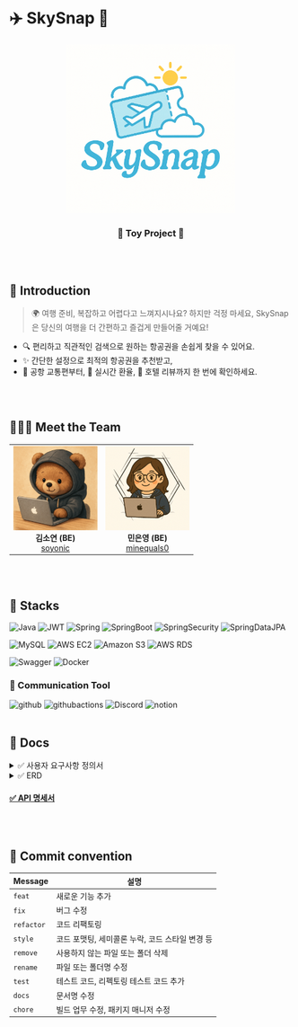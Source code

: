 # ✈️ SkySnap 🎫
<div align="center">
  <img src="https://github.com/MinEquals0/SkySnap/blob/readme/images/logo.png?raw=true" width="300px">
  <h3>🌱 Toy Project 🌱</h3>
</div>

<br><br>
  
## 🛫 Introduction
> 🌍 여행 준비, 복잡하고 어렵다고 느껴지시나요?
> 하지만 걱정 마세요, SkySnap은 당신의 여행을 더 간편하고 즐겁게 만들어줄 거예요!

- 🔍 편리하고 직관적인 검색으로 원하는 항공권을 손쉽게 찾을 수 있어요.   
- ✨ 간단한 설정으로 최적의 항공권을 추천받고,    
- 🚖 공항 교통편부터, 💸 실시간 환율, 🏨 호텔 리뷰까지 한 번에 확인하세요.

<br>
<br>


## 👩🏻‍💻 Meet the Team
<table align="center">
  <tr>
    <td align="center">
      <img src="https://github.com/MinEquals0/SkySnap/blob/readme/images/soprofile.png" width="150px" height="150px"><br>
      <b>김소연 (BE)</b><br>
      <a href="https://github.com/soyonic">soyonic</a>
    </td>
    <td align="center">
      <img src="https://github.com/MinEquals0/SkySnap/blob/readme/images/profile.png" width="150px" height="150px"><br>
      <b>민은영 (BE)</b><br>
      <a href="https://github.com/minequals0">minequals0</a>
    </td>
  </tr>
</table>

<br>
<br>


## 📂 Stacks
![Java](https://img.shields.io/badge/JAVA-4285F4?style=for-the-badge&logo=java&logoColor=white)
![JWT](https://img.shields.io/badge/JWT-000000?style=for-the-badge&logo=JSON%20web%20tokens&logoColor=white)
![Spring](https://img.shields.io/badge/Spring-6DB33F?style=for-the-badge&logo=Spring&logoColor=white)
![SpringBoot](https://img.shields.io/badge/SpringBoot-6DB33F?style=for-the-badge&logo=SpringBoot&logoColor=white)
![SpringSecurity](https://img.shields.io/badge/Spring%20Security-6DB33F?style=for-the-badge&logo=Spring%20Security&logoColor=white)
![SpringDataJPA](https://img.shields.io/badge/Spring%20Data%20JPA-6DB33F?style=for-the-badge&logo=hibernate&logoColor=white)

![MySQL](https://img.shields.io/badge/MySQL-4479A1?logo=mysql&style=for-the-badge&logoColor=white)
![AWS EC2](https://img.shields.io/badge/AWS%20EC2-FF9900?style=for-the-badge&logo=amazonaws&logoColor=white)
![Amazon S3](https://img.shields.io/badge/Amazon%20S3-569A31?style=for-the-badge&logo=amazons3&logoColor=white)
![AWS RDS](https://img.shields.io/badge/AWS%20RDS-527FFF?style=for-the-badge&logo=amazonrds&logoColor=white)

![Swagger](https://img.shields.io/badge/Swagger-85EA2D?style=for-the-badge&logo=swagger&logoColor=white)
![Docker](https://img.shields.io/badge/Docker-2496ED?style=for-the-badge&logo=docker&logoColor=white)


### 📢 Communication Tool
![github](https://img.shields.io/badge/github-181717?style=for-the-badge&logo=github&logoColor=white)
![githubactions](https://img.shields.io/badge/githubactions-2088FF?style=for-the-badge&logo=githubactions&logoColor=white)
![Discord](https://img.shields.io/badge/discord-5865F2?style=for-the-badge&logo=discord&logoColor=white)
![notion](https://img.shields.io/badge/notion-000000?style=for-the-badge&logo=notion&logoColor=white)
<br>
<br>


## 📝 Docs
<details>
<summary> ✅ 사용자 요구사항 정의서</summary>
<div markdown="1">
 <img width="1032" alt="사용자요구사항정의서" src="">
</div>
</details>

<details>
<summary> ✅ ERD</summary>
<div markdown="1">
<img width="673" alt="ERD" src="https://github.com/MinEquals0/SkySnap/blob/readme/images/ERD.png">
</div>
</details>

#### [✅ API 명세서](http://.html#/)
<br>
<br>


## 📌 Commit convention
| Message  | 설명                                            |
| -------- | ----------------------------------------------- |
| `feat`	   | 새로운 기능 추가                                |
| `fix`	     | 버그 수정                                |
| `refactor` | 코드 리팩토링                                |
| `style`	   | 코드 포맷팅, 세미콜론 누락, 코드 스타일 변경 등                                |
| `remove`	 | 사용하지 않는 파일 또는 폴더 삭제                                |
| `rename`	 | 파일 또는 폴더명 수정                                |
| `test`	   | 테스트 코드, 리펙토링 테스트 코드 추가                                |
| `docs`	   | 문서명 수정                                |
| `chore`	   | 빌드 업무 수정, 패키지 매니저 수정                                |
